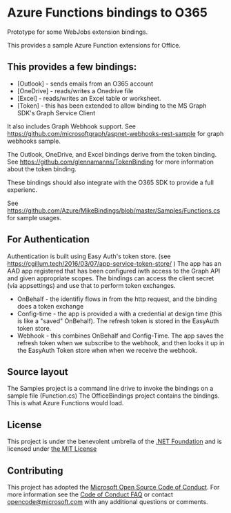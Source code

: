 # Azure Functions bindings to O365
Prototype for some WebJobs extension bindings.

This provides a sample Azure Function extensions for Office. 

## This provides a few bindings:

- [Outlook] - sends emails from an O365 account
- [OneDrive] - reads/writes a Onedrive file 
- [Excel] - reads/writes an Excel table or worksheet. 
- [Token] - this has been extended to allow binding to the MS Graph SDK's Graph Service Client

It also includes Graph Webhook support. See https://github.com/microsoftgraph/aspnet-webhooks-rest-sample for graph webhooks sample. 

The Outlook, OneDrive, and Excel bindings derive from the token binding. See https://github.com/glennamanns/TokenBinding for more information about the token binding.

These bindings should also integrate with the O365 SDK to provide a full experienc.

See https://github.com/Azure/MikeBindings/blob/master/Samples/Functions.cs for sample usages. 

## For Authentication

Authentication is built using Easy Auth's token store. (see https://cgillum.tech/2016/03/07/app-service-token-store/ ) 
The app has an AAD app registered that has been configured iwth access to the Graph API and given appropriate scopes. The bindings can access the client secret (via appsettings) and use that to perform token exchanges.  

- OnBehalf - the identifiy flows in from the http request, and the binding does a token exchange
- Config-time - the app is provided a with a credential at design time (this is like a "saved" OnBehalf).
The refresh token is stored in the EasyAuth token store. 
- Webhook - this combines OnBehalf  and Config-Time. The app saves the refresh token when we subscribe to the webhook, and then looks it up in the EasyAuth Token store when 
when we receive the webhook. 

## Source layout 
The Samples project is a command line drive to invoke the bindings on a sample file (Function.cs) 
The OfficeBindings project contains the bindings. This is what Azure Functions would load. 

## License

This project is under the benevolent umbrella of the [.NET Foundation](http://www.dotnetfoundation.org/) and is licensed under [the MIT License](https://github.com/Azure/azure-webjobs-sdk/blob/master/LICENSE.txt)

## Contributing

This project has adopted the [Microsoft Open Source Code of Conduct](https://opensource.microsoft.com/codeofconduct/). For more information see the [Code of Conduct FAQ](https://opensource.microsoft.com/codeofconduct/faq/) or contact [opencode@microsoft.com](mailto:opencode@microsoft.com) with any additional questions or comments.

